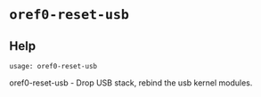 # `oref0-reset-usb`

## Help
`usage: oref0-reset-usb`

oref0-reset-usb - Drop USB stack, rebind the usb kernel modules.
